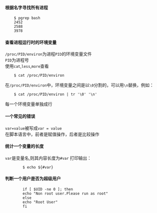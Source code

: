 #### 根据名字寻找所有进程
	
		$ pgrep bash
		2452
		2588
		3978
#### 查看进程运行时的环境变量
`/proc/PID/environ`为进程`PID`的环境变量文件  
`PID`为进程号  
使用`cat`,`less`,`more`查看

		$ cat /proc/PID/environ   
在`/proc/PID/environ`中，环境变量之间是以`\0`分割的，可以用`\n`替换，例如：  


		$ cat /proc/PID/environ | tr '\0' '\n'
每一个环境变量单独成行

#### 一个常见的错误
`var=value`被写成`var = value`  
在脚本语言中，前者是赋值操作，后者是比较操作

#### 统计一个变量的长度
`var`是变量名,则其内容长度为`#var`
打印输出：  

			$ echo ${#var}

#### 判断一个用户是否为超级用户

			if [ $UID -ne 0 ]; then
			echo "Non root user.Please run as root"
			else
			echo "Root User"
			fi   
